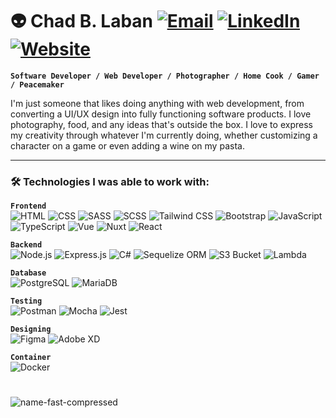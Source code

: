 # :alien: Chad B. Laban [![Email](https://img.shields.io/badge/-Email-D14836?style=flat-square&logo=gmail&logoColor=white)](mailto:laban.chad@gmail.com) [![LinkedIn](https://img.shields.io/badge/-LinkedIn-0077B5?style=flat-square&logo=linkedin&logoColor=white)](https://www.linkedin.com/in/chadlaban/) [![Website](https://img.shields.io/badge/-Website-000000?style=flat-square&logo=About.me&logoColor=white)](https://chadlaban.github.io/chadlabanfolio/)

**`Software Developer / Web Developer / Photographer / Home Cook / Gamer / Peacemaker`**

I'm just someone that likes doing anything with web development, from converting a UI/UX design into fully functioning software products. I love photography, food, and any ideas that's outside the box. I love to express my creativity through whatever I'm currently doing, whether customizing a character on a game or even adding a wine on my pasta.

---

### 🛠️ Technologies I was able to work with:

**`Frontend`**<br />
![HTML](https://img.shields.io/badge/-HTML-FF5722?style=flat-square&logo=html5&logoColor=white)
![CSS](https://img.shields.io/badge/-CSS-1572B6?style=flat-square&logo=css3&logoColor=white)
![SASS](https://img.shields.io/badge/-SASS-CC6699?style=flat-square&logo=sass&logoColor=white)
![SCSS](https://img.shields.io/badge/-SCSS-CC6699?style=flat-square&logo=scss&logoColor=white)
![Tailwind CSS](https://img.shields.io/badge/-Tailwind_CSS-38B2AC?style=flat-square&logo=tailwind-css&logoColor=white)
![Bootstrap](https://img.shields.io/badge/-Bootstrap-7952B3?style=flat-square&logo=bootstrap&logoColor=white)
![JavaScript](https://img.shields.io/badge/-JavaScript-F7DF1E?style=flat-square&logo=javascript&logoColor=black)
![TypeScript](https://img.shields.io/badge/-TypeScript-3178C6?style=flat-square&logo=typescript&logoColor=white)
![Vue](https://img.shields.io/badge/-Vue.js-4FC08D?style=flat-square&logo=vue.js&logoColor=white)
![Nuxt](https://img.shields.io/badge/-Nuxt.js-00C58E?style=flat-square&logo=nuxt.js&logoColor=white)
![React](https://img.shields.io/badge/-React-61DAFB?style=flat-square&logo=react&logoColor=black)

**`Backend`**<br />
![Node.js](https://img.shields.io/badge/-Node.js-339933?style=flat-square&logo=node.js&logoColor=white)
![Express.js](https://img.shields.io/badge/-Express.js-000000?style=flat-square&logo=express&logoColor=white)
![C#](https://img.shields.io/badge/-C%23-239120?style=flat-square&logo=c-sharp&logoColor=white)
![Sequelize ORM](https://img.shields.io/badge/-Sequelize-52B0E7?style=flat-square&logo=sequelize&logoColor=white)
![S3 Bucket](https://img.shields.io/badge/-Amazon_S3-569A31?style=flat-square&logo=amazon-s3&logoColor=white)
![Lambda](https://img.shields.io/badge/-AWS_Lambda-FF9900?style=flat-square&logo=aws-lambda&logoColor=white)

**`Database`**<br />
![PostgreSQL](https://img.shields.io/badge/-PostgreSQL-336791?style=flat-square&logo=postgresql&logoColor=white)
![MariaDB](https://img.shields.io/badge/-MariaDB-003545?style=flat-square&logo=mariadb&logoColor=white)

**`Testing`**<br />
![Postman](https://img.shields.io/badge/-Postman-FF6C37?style=flat-square&logo=postman&logoColor=white)
![Mocha](https://img.shields.io/badge/-Mocha-8D6748?style=flat-square&logo=mocha&logoColor=white)
![Jest](https://img.shields.io/badge/-Jest-C21325?style=flat-square&logo=jest&logoColor=white)

**`Designing`**<br />
![Figma](https://img.shields.io/badge/-Figma-F24E1E?style=flat-square&logo=figma&logoColor=white)
![Adobe XD](https://img.shields.io/badge/-Adobe_XD-FF61F6?style=flat-square&logo=adobe-xd&logoColor=white)

**`Container`**<br />
![Docker](https://img.shields.io/badge/-Docker-2496ED?style=flat-square&logo=docker&logoColor=white)

#

![name-fast-compressed](https://github.com/user-attachments/assets/8c317be8-a9f0-402e-9742-f30e759a1dc1)


 
<!--
**chadlaban/chadlaban** is a ✨ _special_ ✨ repository because its `README.md` (this file) appears on your GitHub profile.

Here are some ideas to get you started:

- 🔭 I’m currently working on ...
- 🌱 I’m currently learning ...
- 👯 I’m looking to collaborate on ...
- 🤔 I’m looking for help with ...
- 💬 Ask me about ...
- 📫 How to reach me: ...
- 😄 Pronouns: ...
- ⚡ Fun fact: ...
-->
